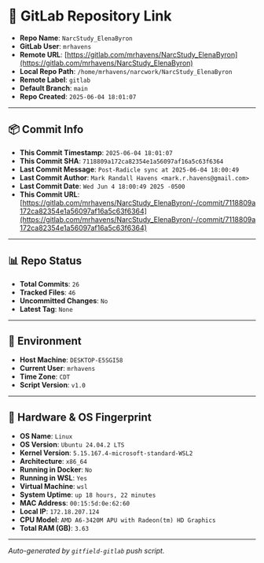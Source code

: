 # 🔗 GitLab Repository Link

- **Repo Name**: `NarcStudy_ElenaByron`
- **GitLab User**: `mrhavens`
- **Remote URL**: [https://gitlab.com/mrhavens/NarcStudy_ElenaByron](https://gitlab.com/mrhavens/NarcStudy_ElenaByron)
- **Local Repo Path**: `/home/mrhavens/narcwork/NarcStudy_ElenaByron`
- **Remote Label**: `gitlab`
- **Default Branch**: `main`
- **Repo Created**: `2025-06-04 18:01:07`

---

## 📦 Commit Info

- **This Commit Timestamp**: `2025-06-04 18:01:07`
- **This Commit SHA**: `7118809a172ca82354e1a56097af16a5c63f6364`
- **Last Commit Message**: `Post-Radicle sync at 2025-06-04 18:00:49`
- **Last Commit Author**: `Mark Randall Havens <mark.r.havens@gmail.com>`
- **Last Commit Date**: `Wed Jun 4 18:00:49 2025 -0500`
- **This Commit URL**: [https://gitlab.com/mrhavens/NarcStudy_ElenaByron/-/commit/7118809a172ca82354e1a56097af16a5c63f6364](https://gitlab.com/mrhavens/NarcStudy_ElenaByron/-/commit/7118809a172ca82354e1a56097af16a5c63f6364)

---

## 📊 Repo Status

- **Total Commits**: `26`
- **Tracked Files**: `46`
- **Uncommitted Changes**: `No`
- **Latest Tag**: `None`

---

## 🧽 Environment

- **Host Machine**: `DESKTOP-E5SGI58`
- **Current User**: `mrhavens`
- **Time Zone**: `CDT`
- **Script Version**: `v1.0`

---

## 🧬 Hardware & OS Fingerprint

- **OS Name**: `Linux`
- **OS Version**: `Ubuntu 24.04.2 LTS`
- **Kernel Version**: `5.15.167.4-microsoft-standard-WSL2`
- **Architecture**: `x86_64`
- **Running in Docker**: `No`
- **Running in WSL**: `Yes`
- **Virtual Machine**: `wsl`
- **System Uptime**: `up 18 hours, 22 minutes`
- **MAC Address**: `00:15:5d:0e:62:60`
- **Local IP**: `172.18.207.124`
- **CPU Model**: `AMD A6-3420M APU with Radeon(tm) HD Graphics`
- **Total RAM (GB)**: `3.63`

---

_Auto-generated by `gitfield-gitlab` push script._
